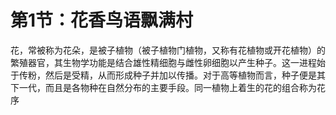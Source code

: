 # 第1节：花香鸟语飘满村
花，常被称为花朵，是被子植物（被子植物门植物，又称有花植物或开花植物）的繁殖器官，其生物学功能是结合雄性精细胞与雌性卵细胞以产生种子。这一进程始于传粉，然后是受精，从而形成种子并加以传播。对于高等植物而言，种子便是其下一代，而且是各物种在自然分布的主要手段。同一植物上着生的花的组合称为花序
